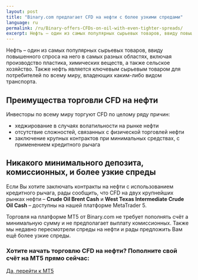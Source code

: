 ```yaml
---
layout: post
title: "Binary.com предлагает CFD на нефти с более узкими спредами"
language: ru
permalink: /ru/Binary-offers-CFDs-on-oil-with-even-tighter-spreads/
excerpt: Нефть – один из самых популярных сырьевых товаров, ввиду повышенного спроса на него в самых разных областях, включая производство пластика, химических веществ, а также сельское хозяйство ...
---
```

Нефть – один из самых популярных сырьевых товаров, ввиду повышенного спроса на него в самых разных областях, включая производство пластика, химических веществ, а также сельское хозяйство. Также нефть является ключевым сырьевым товаром для потребителей по всему миру, владеющих каким-либо видом транспорта.

## Преимущества торговли CFD на нефти

Инвесторы по всему миру торгуют CFD по целому ряду причин:

<ul class="bullet">
    <li>хеджирование в случаях волатильности на рынке нефти</li>
    <li>отсутствие сложностей, связанных с физической торговлей нефти</li>
    <li>заключение крупных контрактов при минимальных средствах, с применением кредитного рычага</li>
</ul>

## Никакого минимального депозита, комиссионных, и более узкие спреды

Если Вы хотите заключать контракты на нефти с использованием кредитного рычага, рады сообщить, что CFD на двух крупнейших рынках нефти – <strong>Crude Oil Brent Cash</strong> и <strong>West Texas Intermediate Crude Oil Cash</strong> – доступны на нашей платформе MetaTrader 5.

Торговля на платформе MT5 от Binary.com не требует пополнять счёт а минимальную сумму и не предполагает выплату комиссионных. Также мы недавно пересмотрели спреды на нефти и рады предложить Вам ещё более узкие спреды.

<div class="cta">
    <h3>Хотите начать торговлю CFD на нефти? Пополните свой счёт на MT5 прямо сейчас:</h3>
    <a class="button" href="https://www.binary.com/ru/user/metatrader.html"><span>Да, перейти к МТ5</span></a>
</div>